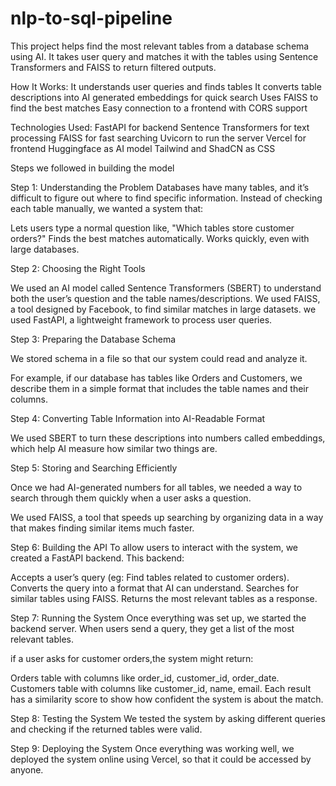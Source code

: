 # nlp-to-sql-pipeline
This project helps find the most relevant tables from a database schema using AI. It takes user query and matches it with the tables using Sentence Transformers and FAISS to return filtered outputs.

How It Works: It understands user queries and finds tables
It converts table descriptions into AI generated embeddings for quick search 
Uses FAISS to find the best matches 
Easy connection to a frontend with CORS support

Technologies Used: FastAPI for backend 
Sentence Transformers for text processing
FAISS for fast searching
Uvicorn to run the server
Vercel for frontend
Huggingface as AI model 
Tailwind and ShadCN as CSS


Steps we followed in building the model

Step 1: Understanding the Problem
Databases have many tables, and it’s difficult to figure out where to find specific information. Instead of checking each table manually, we wanted a system that:

Lets users type a normal question like, "Which tables store customer orders?"
Finds the best matches automatically.
Works quickly, even with large databases.


Step 2: Choosing the Right Tools

We used an AI model called Sentence Transformers (SBERT) to understand both the user’s question and the table names/descriptions.
We used FAISS, a tool designed by Facebook, to find similar matches in large datasets.
we used FastAPI, a lightweight framework to process user queries.


Step 3: Preparing the Database Schema

We stored schema in a file so that our system could read and analyze it.

For example, if our database has tables like Orders and Customers, we describe them in a simple format that includes the table names and their columns.


Step 4: Converting Table Information into AI-Readable Format

We used SBERT to turn these descriptions into numbers called embeddings, which help AI measure how similar two things are.


Step 5: Storing and Searching Efficiently

Once we had AI-generated numbers for all tables, we needed a way to search through them quickly when a user asks a question.

We used FAISS, a tool that speeds up searching by organizing data in a way that makes finding similar items much faster.


Step 6: Building the API
To allow users to interact with the system, we created a FastAPI backend. This backend:

Accepts a user’s query (eg: Find tables related to customer orders).
Converts the query into a format that AI can understand.
Searches for similar tables using FAISS.
Returns the most relevant tables as a response.


Step 7: Running the System
Once everything was set up, we started the backend server. When users send a query, they get a list of the most relevant tables.

if a user asks for customer orders,the system might return:

Orders table with columns like order_id, customer_id, order_date.
Customers table with columns like customer_id, name, email.
Each result has a similarity score to show how confident the system is about the match.


Step 8: Testing the System
We tested the system by asking different queries and checking if the returned tables were valid.

Step 9: Deploying the System
Once everything was working well, we deployed the system online using Vercel, so that it could be accessed by anyone. 

